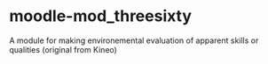 moodle-mod_threesixty
=====================

A module for making environemental evaluation of apparent skills or qualities (original from Kineo)

